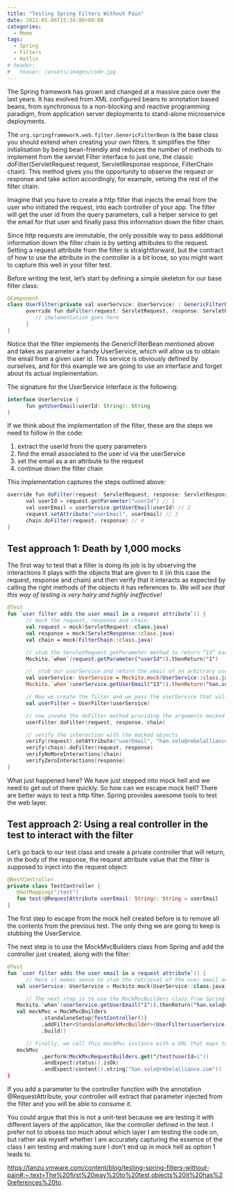 ```yaml
---
title: "Testing Spring Filters Without Pain"
date: 2022-05-06T15:34:00+09:00
categories:
  - Memo
tags:
  - Spring
  - Filters
  - Kotlin
# header:
#   teaser: /assets/images/code.jpg
---
```


The Spring framework has grown and changed at a massive pace over the last years. It has evolved from XML configured beans to annotation based beans, from synchronous to a non-blocking and reactive programming paradigm, from application server deployments to stand-alone microservice deployments.

The `org.springframework.web.filter.GenericFilterBean` is the base class you should extend when creating your own filters. It simplifies the filter initialisation by being bean-friendly and reduces the number of methods to implement from the servlet Filter interface to just one, the classic doFilter(ServletRequest request, ServletResponse response, FilterChain chain). This method gives you the opportunity to observe the request or response and take action accordingly, for example, vetoing the rest of the filter chain.

Imagine that you have to create a http filter that injects the email from the user who initiated the request, into each controller of your app. The filter will get the user id from the query parameters, call a helper service to get the email for that user and finally pass this information down the filter chain.

Since http requests are immutable, the only possible way to pass additional information down the filter chain is by setting attributes to the request. Setting a request attribute from the filter is straightforward, but the contract of how to use the attribute in the controller is a bit loose, so you might want to capture this well in your filter test.

Before writing the test, let’s start by defining a simple skeleton for our base filter class:

```java
@Component
class UserFilter(private val userService: UserService) : GenericFilterBean() {
      override fun doFilter(request: ServletRequest, response: ServletResponse, chain: FilterChain) {
         // implementation goes here
      }
}
```

Notice that the filter implements the GenericFilterBean mentioned above and takes as parameter a handy UserService, which will allow us to obtain the email from a given user id. This service is obviously defined by ourselves, and for this example we are going to use an interface and forget about its actual implementation.

The signature for the UserService interface is the following:

```java
interface UserService {
      fun getUserEmail(userId: String): String
}
```

If we think about the implementation of the filter, these are the steps we need to follow in the code:

1. extract the userId from the query parameters
2. find the email associated to the user id via the userService
3. set the email as a an attribute to the request
4. continue down the filter chain

This implementation captures the steps outlined above:

```java
override fun doFilter(request: ServletRequest, response: ServletResponse, chain: FilterChain) {
      val userId = request.getParameter("userId") // 1
      val userEmail = userService.getUserEmail(userId) // 2
      request.setAttribute("userEmail", userEmail) // 3
      chain.doFilter(request, response) // 4
}
```

## Test approach 1: Death by 1,000 mocks
The first way to test that a filter is doing its job is by observing the interactions it plays with the objects that are given to it (in this case the request, response and chain) and then verify that it interacts as expected by calling the right methods of the objects it has references to. *We will see that this way of testing is very hairy and highly ineffective!*

```kotlin
@Test
fun `user filter adds the user email in a request attribute`() {
      // mock the request, response and chain:
      val request = mock(ServletRequest::class.java)
      val response = mock(ServletResponse::class.java)
      val chain = mock(FilterChain::class.java)

      // stub the ServletRequest.getParameter method to return “13” each time we ask for the userId value in the query parameter string:
      Mockito.`when`(request.getParameter("userId")).thenReturn("1")

      //  stub our userService and return the email of an arbitrary user each time a user with an id 13 comes along:
      val userService: UserService = Mockito.mock(UserService::class.java)
      Mockito.`when`(userService.getUserEmail("13")).thenReturn("han.solo@rebelalliance.com")

      // Now we create the filter and we pass the userService that will return Han Solo’s email whenever a user id of 13 is present:
      val userFilter = UserFilter(userService)

      // now invoke the doFilter method providing the arguments mocked above:
      userFilter.doFilter(request, response, chain)

      // verify the interaction with the mocked objects
      verify(request).setAttribute("userEmail", "han.solo@rebelalliance.com")
      verify(chain).doFilter(request, response)
      verifyNoMoreInteractions(chain)
      verifyZeroInteractions(response)
}
```
What just happened here? We have just stepped into mock hell and we need to get out of there quickly. So how can we escape mock hell? There are better ways to test a http filter. Spring provides awesome tools to test the web layer.

## Test approach 2: Using a real controller in the test to interact with the filter
Let’s go back to our test class and create a private controller that will return, in the body of the response, the request attribute value that the filter is supposed to inject into the request object:

```kotlin
@RestController
private class TestController {
   @GetMapping("/test")
   fun test(@RequestAttribute userEmail: String): String = userEmail
}
```

The first step to escape from the mock hell created before is to remove all the contents from the previous test. The only thing we are going to keep is stubbing the UserService. 

The next step is to use the MockMvcBuilders class from Spring and add the controller just created, along with the filter:



```kotlin
@Test
fun `user filter adds the user email in a request attribute`() {
      // Here it makes sense to stub the retrieval of the user email and delegate this to a mock.
   val userService: UserService = Mockito.mock(UserService::class.java)

      // The next step is to use the MockMvcBuilders class from Spring and add the controller just created, along with the filter:
   Mockito.`when`(userService.getUserEmail("1")).thenReturn("han.solo@rebelalliance.com")
   val mockMvc = MockMvcBuilders
           .standaloneSetup(TestController())
           .addFilter<StandaloneMockMvcBuilder>(UserFilter(userService))
           .build()

      // Finally, we call this mockMvc instance with a URL that maps to the test controller and with a query parameter including the userId with a value of “13”.
   mockMvc
           .perform(MockMvcRequestBuilders.get("/test?userId=1"))
           .andExpect(status().isOk)
           .andExpect(content().string("han.solo@rebelalliance.com"))
}
```
 
If you add a parameter to the controller function with the annotation @RequestAttribute, your controller will extract that parameter injected from the filter and you will be able to consume it.

You could argue that this is not a unit-test because we are testing it with different layers of the application, like the controller defined in the test. I prefer not to obsess too much about which layer I am testing the code on, but rather ask myself whether I am accurately capturing the essence of the class I am testing and making sure I don’t end up in mock hell as option 1 leads to.

https://tanzu.vmware.com/content/blog/testing-spring-filters-without-pain#:~:text=The%20first%20way%20to%20test,objects%20it%20has%20references%20to.